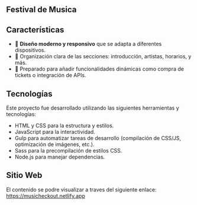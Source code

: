 ## Festival de Musica

## Características
- 🎨 **Diseño moderno y responsivo** que se adapta a diferentes dispositivos.
- 📁 Organización clara de las secciones: introducción, artistas, horarios, y más.
- 🚀 Preparado para añadir funcionalidades dinámicas como compra de tickets o integración de APIs.

## Tecnologías
Este proyecto fue desarrollado utilizando las siguientes herramientas y tecnologías:
- HTML y CSS para la estructura y estilos.
- JavaScript para la interactividad.
- Gulp para automatizar tareas de desarrollo (compilación de CSS/JS, optimización de imágenes, etc.).
- Sass para la precompilación de estilos CSS.
- Node.js para manejar dependencias.

## Sitio Web
El contenido se podre visualizar a traves del siguiente enlace: https://musicheckout.netlify.app

